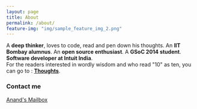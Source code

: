 ```yaml
---
layout: page
title: About
permalink: /about/
feature-img: "img/sample_feature_img_2.png"
---
```


A **deep thinker**, loves to code, read and pen down his thoughts. An **IIT Bombay alumnus**. An **open source enthusiast**. A **GSoC 2014 student**. **Software developer at Intuit India**.   
For the readers interested in wordly wisdom and who read "10" as ten, you can go to : <a href="http://anandsoni11.github.io/thoughts/">**Thoughts**</a>. 

### Contact me

[Anand's Mailbox](mailto:anand.92.soni@gmail.com)
